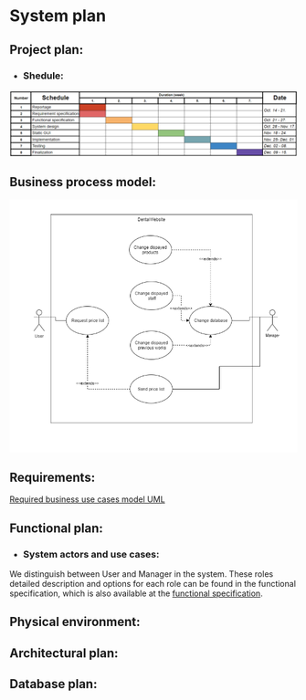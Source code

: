 # System plan

## Project plan:
* ### Shedule:
[![Shedule](https://github.com/afplabor2019/asd123/blob/master/DentalWebsiteProject/Images/Shedule.png)](https://github.com/afplabor2019/asd123/blob/master/DentalWebsiteProject/Documents/Schedule.xlsx)

## Business process model:
![Required business use cases model UML](https://github.com/afplabor2019/asd123/blob/master/DentalWebsiteProject/Images/funcSpecRequiredUML.png)

## Requirements:
[Required business use cases model UML](https://github.com/afplabor2019/asd123/blob/master/DentalWebsiteProject/Documents/Requirement%20specification.md#required-functions-list)

## Functional plan:
 * ### System actors and use cases:

We distinguish between User and Manager in the system.
These roles detailed description and options for each role
can be found in the functional specification, which is also 
available at the 
[functional specification](Functional%20specification.md#Use-cases).

## Physical environment:

## Architectural plan:

## Database plan:

















